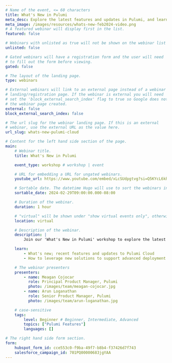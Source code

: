 ```yaml
---
# Name of the event, <= 60 characters
title: What's New in Pulumi
meta_desc: Explore the latest features and updates in Pulumi, and learn how these enhancements can streamline your cloud infrastructure management.
meta_image: /images/resources/whats-new-feb2024-video.png
# A featured webinar will display first in the list.
featured: false

# Webinars with unlisted as true will not be shown on the webinar list
unlisted: false

# Gated webinars will have a registration form and the user will need
# to fill out the form before viewing.
gated: false

# The layout of the landing page.
type: webinars

# External webinars will link to an external page instead of a webinar
# landing/registration page. If the webinar is external you will need
# set the 'block_external_search_index' flag to true so Google does not index
# the webinar page created.
external: false
block_external_search_index: false

# The url slug for the webinar landing page. If this is an external
# webinar, use the external URL as the value here.
url_slug: whats-new-pulumi-cloud

# Content for the left hand side section of the page.
main:
    # Webinar title.
    title: What's New in Pulumi

    event_type: workshop # workshop | event

    # URL for embedding a URL for ungated webinars.
    youtube_url: https://www.youtube.com/embed/xLcSUdpgtvg?si=Q5KYcL6khAVg6RwT?rel=0

    # Sortable date. The datetime Hugo will use to sort the webinars in date order.
    sortable_date: 2024-02-29T09:00:00.000-08:00

    # Duration of the webinar.
    duration: 1 hour

    # "virtual" will be shown under "show virtual events only", otherwise shown as City, State (seattle, wa)
    location: virtual

    # Description of the webinar.
    description: |
        Join our 'What's New in Pulumi' workshop to explore the latest features and updates in Pulumi. Learn how these enhancements can streamline your cloud infrastructure management, with practical demonstrations and insights into advanced deployment techniques. Ideal for developers looking to leverage Pulumi's cutting-edge tools for efficient cloud solutions.

    learn:
        - What's new; recent features and updates to Pulumi Cloud
        - How to leverage new solutions to support advanced deployment techniques

    # The webinar presenters
    presenters:
        - name: Meagan Cojocar
          role: Principal Product Manager, Pulumi
          photo: /images/team/meagan-cojocar.jpg
        - name: Arun Loganathan
          role: Senior Product Manager, Pulumi
          photo: /images/team/arun-loganathan.jpg

    # case-sensitive
    tags:
        level: Beginner # Beginner, Intermediate, Advanced
        topics: ["Pulumi Features"]
        languages: []

# The right hand side form section.
form:
    hubspot_form_id: cce553c0-f9ba-49f7-b8b4-f37426d7f743
    salesforce_campaign_id: 701PQ00000683jgYAA
---
```

